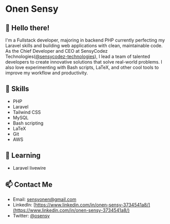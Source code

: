 # Onen Sensy

## 👋 Hello there!

I'm a Fullstack developer, majoring in backend PHP currently perfecting my Laravel skills and building web applications with clean, maintainable code. As the Chief Developer and CEO at SensyCodez Technologies([@sensycodez-technologies](https://github.com/sensycodez-technologies)), I lead a team of talented developers to create innovative solutions that solve real-world problems. I also love experimenting with Bash scripts, LaTeX, and other cool tools to improve my workflow and productivity.

## 🔨 Skills

-   PHP
-   Laravel
-   Tailwind CSS
-   MySQL
-   Bash scripting
-   LaTeX
-   Git
-   AWS

## 🌱 Learning

-   Laravel livewire

## 📫 Contact Me

-   Email: [sensyonen@gmail.com](mailto:sensyonen@gmail.com)
-   LinkedIn: [https://www.linkedin.com/in/onen-sensy-3734541a8/](https://www.linkedin.com/in/onen-sensy-3734541a8/)
-   Twitter: [@osensy](https://twitter.com/osensy)
